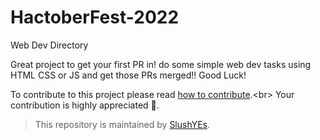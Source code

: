 # HactoberFest-2022
Web Dev Directory

Great project to get your first PR in!
do some simple web dev tasks using HTML CSS or JS and get those PRs merged!!
Good Luck!

To contribute to this project please read [how to contribute](https://github.com/bluishhh/Slide/blob/main/contribute.md](https://github.com/SlushYEs/HactoberFest-2022/blob/main/CONTRIBUTING.md)).<br>
Your contribution is highly appreciated 🙏.</br>

> This repository is maintained by [SlushYEs](https://github.com/SlushYEs). </br>
